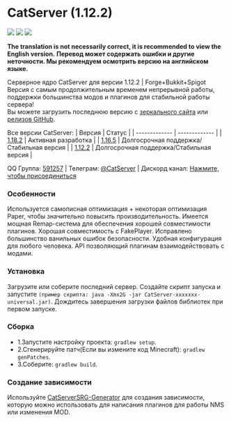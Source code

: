 # CatServer (1.12.2)
![](https://img.shields.io/badge/Minecraft-1.12.2-brightgreen.svg?colorB=469C00)
![](https://img.shields.io/badge/Forge-14.23.5.2860-brightgreen.svg?colorB=469C00)
![](https://img.shields.io/badge/Spigot-1.12.2%20latest-brightgreen.svg?colorB=469C00)

<b>The translation is not necessarily correct, it is recommended to view the English version.</b>
<b>Перевод может содержать ошибки и другие неточности. Мы рекомендуем осмотрить версию на английском языке.</b>

Серверное ядро CatServer для версии 1.12.2 | Forge+Bukkit+Spigot<br>
Версия с самым продолжительным временем непрерывной работы, поддержки большинства модов и плагинов для стабильной работы сервера!<br>
Вы можете загрузить последнюю версию с [зеркального сайта](https://catserver.moe/download/universal) или [релизов GitHub](https://github.com/Luohuayu/CatServer/releases).<br>

Все версии CatServer:
|    Версия    |    Статус     |
| ------------- | ------------- |
| [1.18.2](https://github.com/Luohuayu/CatServer/tree/1.18.2)  |  Активная разработка      |
| [1.16.5](https://github.com/Luohuayu/CatServer/tree/1.16.5)  |  Долгосрочная поддержка/Стабильная версия  |
| [1.12.2](https://github.com/Luohuayu/CatServer/tree/1.12.2)  |  Долгосрочная поддержка/Стабильная версия  |

QQ Группа: [591257](https://jq.qq.com/?_wv=1027&k=5B5aKkW) | Телеграм: [@CatServer](https://t.me/CatServer) | Дискорд канал: [Нажмите, чтобы присоединиться
](https://discord.gg/wvBJN4d)

### Особенности
Используется самописная оптимизация + некоторая оптимизация Paper, чтобы значительно повысить производительность.
Имеется мощная Remap-система для обеспечения хорошей совместимости плагинов.
Хорошая совместимость с FakePlayer.
Исправлено большинство ванильных ошибок безопасности.
Удобная конфигурация для любого человека.
API позволяющий плагинам взаимодействовать с модами.


### Установка
Загрузите или соберите последний сервер.
Создайте скрипт запуска и запустите `(пример скрипта: java -Xmx2G -jar CatServer-xxxxxxx-universal.jar)`.
Дождитесь завершения загрузки файлов библиотек при первом запуске.


### Сборка
- 1.Запустите настройку проекта: `gradlew setup`.
- 2.Сгенерируйте патч(Если вы измените код Minecraft): `gradlew genPatches`.
- 3.Соберите: `gradlew build`.

### Создание зависимости 
Используйте [CatServerSRG-Generator](https://github.com/Luohuayu/CatServerSRG-Generator) для создания зависимости, которую можно использовать для написания плагинов для работы NMS или изменения MOD.
